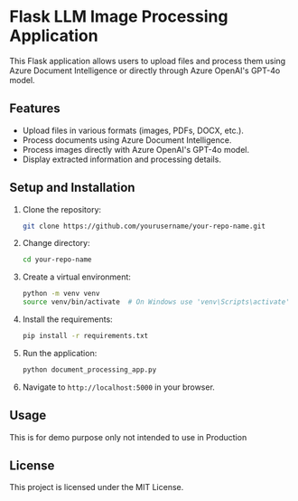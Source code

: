 # Flask LLM Image Processing Application

This Flask application allows users to upload files and process them using Azure Document Intelligence or directly through Azure OpenAI's GPT-4o model.

## Features

- Upload files in various formats (images, PDFs, DOCX, etc.).
- Process documents using Azure Document Intelligence.
- Process images directly with Azure OpenAI's GPT-4o model.
- Display extracted information and processing details.

## Setup and Installation

1. Clone the repository:

   ```bash
   git clone https://github.com/yourusername/your-repo-name.git
   ```

2. Change directory:

   ```bash
   cd your-repo-name
   ```

3. Create a virtual environment:

   ```bash
   python -m venv venv
   source venv/bin/activate  # On Windows use 'venv\Scripts\activate'
   ```

4. Install the requirements:

   ```bash
   pip install -r requirements.txt
   ```



5. Run the application:

   ```bash
   python document_processing_app.py
   ```

6. Navigate to `http://localhost:5000` in your browser.

## Usage

This is for demo purpose only not intended to use in Production

## License

This project is licensed under the MIT License.
